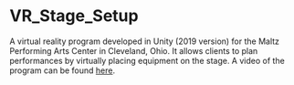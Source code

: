 # VR_Stage_Setup
A virtual reality program developed in Unity (2019 version) for the Maltz Performing Arts Center in Cleveland, Ohio. It allows clients to plan performances by virtually placing equipment on the stage. 
A video of the program can be found [here](https://www.youtube.com/watch?v=p2RSmyKgLe8).
 

